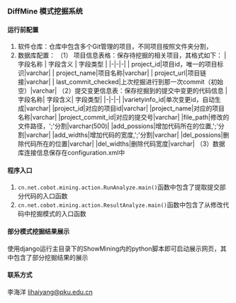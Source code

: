 ### DiffMine 模式挖掘系统
#### 运行前配置
1. 软件仓库：仓库中包含多个Git管理的项目，不同项目按照文件夹分割，
2. 数据库配置：
    （1） 项目信息表格：保存待挖掘的相关项目，其格式如下：
    | 字段名称 | 字段含义 | 字段类型 |
    |-|-|-|
    | project_id|项目id，唯一的项目标识|varchar|
    | project_name|项目名称|varchar|
    | project_url|项目链接|varchar|
    | last_commit_checked|上次挖掘进行到那一次commit（初始空）|varchar|
    （2）提交变更信息表：保存挖掘到的提交中变更的代码信息
    | 字段名称| 字段含义| 字段类型|
    |-|-|-|
    |varietyinfo_id|单次变更id，自动生成|varchar|
    |project_id|对应的项目id|varchar|
    |project_name|对应的项目名称|varchar|
    |project_commit_id|对应的提交号|varchar|
    |file_path|修改的文件路径，';'分割|varchar(500)|
    |add_possions|增加代码所在的位置,';'分割|varchar|
    |add_widths|增加代码的宽度,';'分割|varchar|
    |del_possions|删除代码所在的位置|varchar|
    |del_widths|删除代码宽度|varchar|
    （3）数据库连接信息保存在configuration.xml中


#### 程序入口
1. `cn.net.cobot.mining.action.RunAnalyze.main()`函数中包含了提取提交部分代码的入口函数
2. `cn.net.cobot.mining.action.ResultAnalyze.main()`函数中包含了从修改代码中挖掘模式的入口函数

#### 部分模式挖掘结果展示
使用django运行主目录下的ShowMining内的python脚本即可启动展示网页，其中包含了部分挖掘结果的展示

#### 联系方式
李海洋  lihaiyang@pku.edu.cn